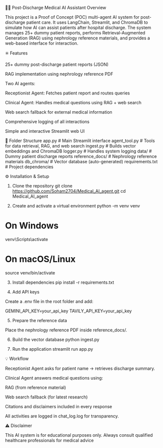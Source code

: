 🧑‍⚕️ Post-Discharge Medical AI Assistant
Overview

This project is a Proof of Concept (POC) multi-agent AI system for post-discharge patient care.
It uses LangChain, Streamlit, and ChromaDB to simulate how AI can assist patients after hospital discharge.
The system manages 25+ dummy patient reports, performs Retrieval-Augmented Generation (RAG) using nephrology reference materials, and provides a web-based interface for interaction.

✳️ Features

25+ dummy post-discharge patient reports (JSON)

RAG implementation using nephrology reference PDF

Two AI agents:

Receptionist Agent: Fetches patient report and routes queries

Clinical Agent: Handles medical questions using RAG + web search

Web search fallback for external medical information

Comprehensive logging of all interactions

Simple and interactive Streamlit web UI

📁 Folder Structure
app.py                # Main Streamlit interface
agent_tool.py         # Tools for data retrieval, RAG, and web search
ingest.py             # Builds vector embeddings and ChromaDB
logger.py             # Handles system logging
data/                 # Dummy patient discharge reports
reference_docs/       # Nephrology reference materials
db_chroma/            # Vector database (auto-generated)
requirements.txt      # Project dependencies

⚙️ Installation & Setup
1. Clone the repository
git clone https://github.com/Soham2704/Medical_AI_agent.git
cd Medical_AI_agent

2. Create and activate a virtual environment
python -m venv venv
# On Windows
venv\Scripts\activate
# On macOS/Linux
source venv/bin/activate

3. Install dependencies
pip install -r requirements.txt

4. Add API keys

Create a .env file in the root folder and add:

GEMINI_API_KEY=your_api_key
TAVILY_API_KEY=your_api_key

5. Prepare the reference data

Place the nephrology reference PDF inside reference_docs/.

6. Build the vector database
python ingest.py

7. Run the application
streamlit run app.py

💡 Workflow

Receptionist Agent asks for patient name → retrieves discharge summary.

Clinical Agent answers medical questions using:

RAG (from reference material)

Web search fallback (for latest research)

Citations and disclaimers included in every response

All activities are logged in chat_log.log for transparency.

⚠️ Disclaimer

This AI system is for educational purposes only.
Always consult qualified healthcare professionals for medical advice
